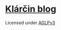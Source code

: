 # [Klárčin blog](https://matcha1309.github.io/)

Licensed under [AGLPv3](https://www.gnu.org/licenses/agpl-3.0.en.html)
